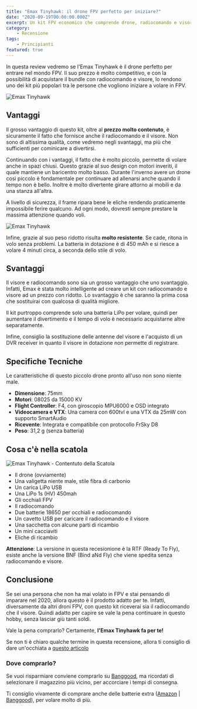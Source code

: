 ```yaml
---
title: "Emax Tinyhawk: il drone FPV perfetto per iniziare?"
date: "2020-09-19T00:00:00.000Z"
excerpt: Un kit FPV economico che comprende drone, radiocomando e visore. L'Emax Tinyhawk è il drone giusto per inziare a volrare in FPV? In questa recensione vedremo quali sono i suoi vantaggi e svantaggi.
category:
    - Recensione
tags: 
    - Principianti
featured: true
---
```

In questa review vedremo se l'Emax Tinyhawk è il drone perfetto per entrare nel mondo FPV. Il suo prezzo è molto competitivo, e con la possibilità di acquistare il bundle con radiocomando e visore, lo rendono uno dei kit più popolari tra le persone che vogliono iniziare a volare in FPV.

![Emax Tinyhawk](/images/recensioni/emax-tinyhawk/tinyhawk_3.png)


## Vantaggi
Il grosso vantaggio di questo kit, oltre al **prezzo molto contenuto**, è sicuramente il fatto che fornisce anche il radiocomando e il visore. Non sono di altissima qualità, come vedremo negli svantaggi, ma più che sufficienti per cominicare a divertirsi.

Continuando con i vantaggi, il fatto che è molto piccolo, permette di volare anche in spazi chiusi. Questo grazie al suo design con motori inveriti, il quale mantiene un baricentro molto basso. Durante l'inverno avere un drone così piccolo è fondamentale per continuare ad allenarsi anche quando il tempo non è bello. Inoltre è molto divertente girare attorno ai mobili e da una stanza all'altra. 

A livello di sicurezza, il frame ripara bene le eliche rendendo praticamente impossibile ferire qualcuno. Ad ogni modo, dovresti sempre prestare la massima attenzione quando voli. 

![Emax Tinyhawk](/images/recensioni/emax-tinyhawk/tinyhawk_1.png)

Infine, grazie al suo peso ridotto risulta **molto resistente**. Se cade, ritona in volo senza problemi. La batteria in dotazione è di 450 mAh e si riesce a volare 4 minuti circa, a seconda dello stile di volo.


## Svantaggi
Il visore e radiocomando sono sia un grosso vantaggio che uno svantaggio. Infatti, Emax è stata molto intelligente ad creare un kit con radiocomando e visore ad un prezzo con ridotto. Lo svantaggio è che saranno la prima cosa che sostituirai con qualcosa di qualità migliore. 

Il kit purtroppo comprende solo una batteria LiPo per volare, quindi per aumentare il divertimento e il tempo di volo è necessario acquistarne altre separatamente.

Infine, consiglio la sostituzione delle antenne del visore e l'acquisto di un DVR receiver in quanto il visore in dotazione non permette di registrare.

## Specifiche Tecniche

Le caratteristiche di questo piccolo drone pronto all'uso non sono niente male.

- **Dimensione**: 75mm 
- **Motori**: 08025 da 15000 KV
- **Flight Controller**: F4, con giroscopio MPU6000 e OSD integrato
- **Videocamera e VTX**: Una camera con 600tvl e una VTX da 25mW con supporto SmartAudio
- **Ricevente**: Integrata e compatibile con protocollo FrSky D8
- **Peso**: 31,2 g (senza batteria)


## Cosa c'è nella scatola

![Emax Tinyhawk - Contentuto della Scatola](/images/recensioni/emax-tinyhawk/tinyhawk_2.png)

- Il drone (ovviamente)
- Una valigetta niente male, stile fibra di carbonio
- Un carica LiPo USB
- Una LiPo 1s (HV) 450mah 
- Gli occhiali FPV 
- Il radiocomando 
- Due batterie 18650 per occhiali e radiocomando
- Un cavetto USB per caricare il radiocomando e il visore
- Una sacchetta con alcune parti di ricambio
- Un mini cacciaviti
- Eliche di ricambio

**Attenzione**: La versione in questa recesionione è la RTF (Ready To Fly), esiste anche la versione BNF (Bind aNd Fly) che viene spedita senza radiocomando e visore.

## Conclusione

Se sei una persona che non ha mai volato in FPV e stai pensando di imparare nel 2020, allora questo è il prodotto adatto per te. Infatti, diversamente da altri droni FPV, con questo kit riceverai sia il radiocomando che il visore. Quindi adatto per capire se vale la pena continuare in questo hobby, senza lasciar giù tanti soldi.

Vale la pena comprarlo? Certamente, **l'Emax Tinyhawk fa per te!**

Se non ti è chiaro qualche termine in questa recensione, allora ti consiglio di dare un'occhiata a [questo articolo](https://lucafpv.com/bibbia-fpv/)


### Dove comprarlo?

Se vuoi risparmiare conviene comprarlo su <a href="https://www.banggood.com/custlink/Dv3Yrz4CHs" rel="nofollow" target="_blank">Banggood</a>, ma ricordati di selezionare il magazzino più vicino, per accorciare i tempi di consegna.

Ti consiglio vivamente di comprare anche delle batterie extra (<a href="https://amzn.to/3iL30xn" rel="nofollow" target="_blank">Amazon</a> | <a href="https://www.banggood.com/custlink/vmGEpM4CWs" rel="nofollow" target="_blank">Banggood</a>), per volare molto di più.